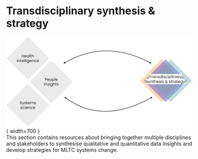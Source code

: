 # Transdisciplinary synthesis & strategy
![Commons structure](../assets/commons-structure-iss.png){ width=700 }
<br>This section contains resources about bringing together multiple disciplines and stakeholders to synthesise qualitative and quantitative data insights and develop strategies for MLTC systems change.
